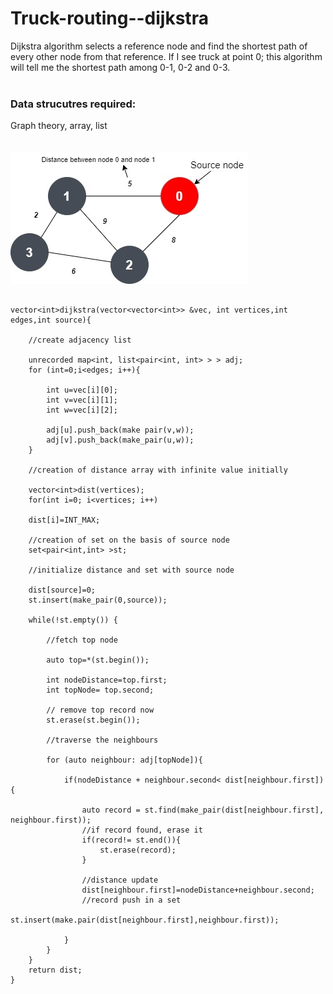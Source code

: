 # Truck-routing--dijkstra

Dijkstra algorithm selects a reference node and find the shortest path of every other node from that reference. If I see truck at point 0; this algorithm will tell me the shortest path among 0-1, 0-2 and 0-3. <br><br>
<h3>Data strucutres required: </h3>  Graph theory, array, list <br><br><br>
<img src="untitled-diagram-17-6325.jpg" alt="Problem statement">

```

vector<int>dijkstra(vector<vector<int>> &vec, int vertices,int edges,int source){

    //create adjacency list

    unrecorded map<int, list<pair<int, int> > > adj;
    for (int=0;i<edges; i++){

        int u=vec[i][0];
        int v=vec[i][1];
        int w=vec[i][2];

        adj[u].push_back(make pair(v,w));
        adj[v].push_back(make_pair(u,w));
    }

    //creation of distance array with infinite value initially

    vector<int>dist(vertices);
    for(int i=0; i<vertices; i++)

    dist[i]=INT_MAX;

    //creation of set on the basis of source node
    set<pair<int,int> >st;

    //initialize distance and set with source node

    dist[source]=0;
    st.insert(make_pair(0,source));

    while(!st.empty()) {

        //fetch top node

        auto top=*(st.begin());

        int nodeDistance=top.first;
        int topNode= top.second;

        // remove top record now
        st.erase(st.begin());

        //traverse the neighbours

        for (auto neighbour: adj[topNode]){

            if(nodeDistance + neighbour.second< dist[neighbour.first]){

                auto record = st.find(make_pair(dist[neighbour.first], neighbour.first));
                //if record found, erase it
                if(record!= st.end()){
                    st.erase(record);
                }

                //distance update
                dist[neighbour.first]=nodeDistance+neighbour.second;
                //record push in a set
                st.insert(make.pair(dist[neighbour.first],neighbour.first));

            }
        }
    }
    return dist;
}

```


